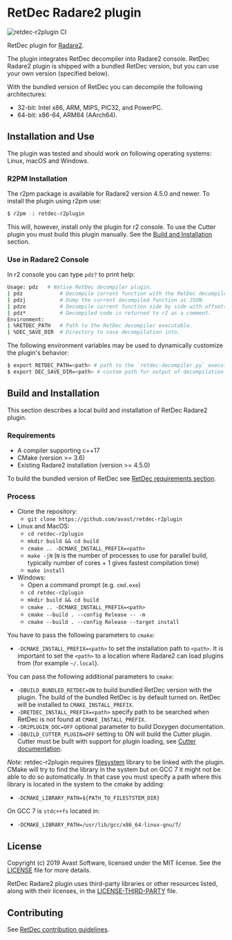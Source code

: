 # RetDec Radare2 plugin

![retdec-r2plugin CI](https://github.com/avast/retdec-r2plugin/workflows/retdec-r2plugin%20CI/badge.svg?branch=master)

RetDec plugin for [Radare2](https://github.com/radareorg/radare2).

The plugin integrates RetDec decompiler into Radare2 console. RetDec Radare2 plugin is shipped with a bundled RetDec version, but you can use your own version (specified below).

With the bundled version of RetDec you can decompile the following architectures:
* 32-bit: Intel x86, ARM, MIPS, PIC32, and PowerPC.
* 64-bit: x86-64, ARM64 (AArch64).

## Installation and Use

The plugin was tested and should work on following operating systems: Linux, macOS and Windows.

### R2PM Installation

The r2pm package is available for Radare2 version 4.5.0 and newer. To install the plugin using r2pm use:

```bash
$ r2pm -i retdec-r2plugin
```

This will, however, install only the plugin for r2 console. To use the Cutter plugin you must build this plugin manually. See the [Build and Installation](https://github.com/avast/retdec-r2plugin#build-and-installation) section.

### Use in Radare2 Console

In r2 console you can type `pdz?` to print help:

```bash
Usage: pdz   # Native RetDec decompiler plugin.
| pdz            # Decompile current function with the RetDec decompiler.
| pdzj           # Dump the current decompiled function as JSON.
| pdzo           # Decompile current function side by side with offsets.
| pdz*           # Decompiled code is returned to r2 as a comment.
Environment:
| %RETDEC_PATH   # Path to the RetDec decompiler executable.
| %DEC_SAVE_DIR  # Directory to save decompilation into.
```

The following environment variables may be used to dynamically customize the plugin's behavior:

```bash
$ export RETDEC_PATH=<path> # path to the `retdec-decompiler.py` executable to be used for decompilation.
$ export DEC_SAVE_DIR=<path> # custom path for output of decompilation to be saved to.
```

## Build and Installation

This section describes a local build and installation of RetDec Radare2 plugin.

### Requirements

* A compiler supporting c++17
* CMake (version >= 3.6)
* Existing Radare2 installation (version >= 4.5.0)

To build the bundled version of RetDec see [RetDec requirements section](https://github.com/avast/retdec#requirements).

### Process

* Clone the repository:
  * `git clone https://github.com/avast/retdec-r2plugin`
* Linux and MacOS:
  * `cd retdec-r2plugin`
  * `mkdir build && cd build`
  * `cmake .. -DCMAKE_INSTALL_PREFIX=<path>`
  * `make -jN` (`N` is the number of processes to use for parallel build, typically number of cores + 1 gives fastest compilation time)
  * `make install`
* Windows:
  * Open a command prompt (e.g. `cmd.exe`)
  * `cd retdec-r2plugin`
  * `mkdir build && cd build`
  * `cmake .. -DCMAKE_INSTALL_PREFIX=<path>`
  * `cmake --build . --config Release -- -m`
  * `cmake --build . --config Release --target install`

You have to pass the following parameters to `cmake`:
* `-DCMAKE_INSTALL_PREFIX=<path>` to set the installation path to `<path>`. It is important to set the `<path>` to a location where Radare2 can load plugins from (for example `~/.local`).

You can pass the following additional parameters to `cmake`:
* `-DBUILD_BUNDLED_RETDEC=ON` to build bundled RetDec version with the plugin. The build of the bundled RetDec is by default turned on. RetDec will be installed to `CMAKE_INSTALL_PREFIX`.
* `-DRETDEC_INSTALL_PREFIX=<path>` specify path to be searched when RetDec is not found at `CMAKE_INSTALL_PREFIX`.
* `-DR2PLUGIN_DOC=OFF` optional parameter to build Doxygen documentation.
* `-DBUILD_CUTTER_PLUGIN=OFF` setting to ON will build the Cutter plugin. Cutter must be built with support for plugin loading, see [Cutter documentation](https://cutter.re/docs/plugins.html).

*Note*: retdec-r2plugin requires [filesystem](https://en.cppreference.com/w/cpp/filesystem) library to be linked with the plugin. CMake will try to find the library in the system but on GCC 7 it might not be able to do so automatically. In that case you must specify a path where this library is located in the system to the cmake by adding:
* `-DCMAKE_LIBRARY_PATH=${PATH_TO_FILESTSTEM_DIR}`

On GCC 7 is `stdc++fs` located in:
* `-DCMAKE_LIBRARY_PATH=/usr/lib/gcc/x86_64-linux-gnu/7/`

## License

Copyright (c) 2019 Avast Software, licensed under the MIT license. See the [LICENSE](https://github.com/avast/retdec-r2plugin/blob/master/LICENSE) file for more details.

RetDec Radare2 plugin uses third-party libraries or other resources listed, along with their licenses, in the [LICENSE-THIRD-PARTY](https://github.com/avast/retdec-r2plugin/blob/master/LICENSE-THIRD-PARTY) file.

## Contributing

See [RetDec contribution guidelines](https://github.com/avast/retdec/wiki/Contribution-Guidelines).
